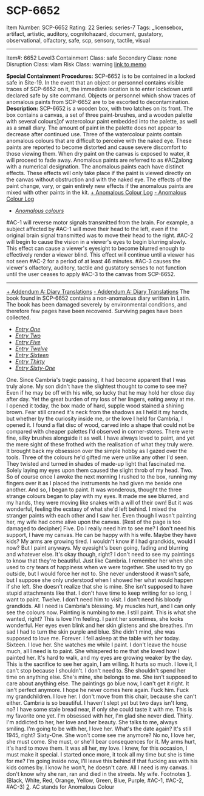# SCP-6652
Item Number: SCP-6652
Rating: 22
Series: series-7
Tags: _licensebox, artifact, artistic, auditory, cognitohazard, document, gustatory, observational, olfactory, safe, scp, sensory, tactile, visual

---

Item#: 6652
Level3
Containment Class:
safe
Secondary Class:
none
Disruption Class:
vlam
Risk Class:
warning
[link to memo](/classification-committee-memo)  

**Special Containment Procedures:** SCP-6652 is to be contained in a locked safe in Site-19. In the event that an object or personnel contains visible traces of SCP-6652 on it, the immediate location is to enter lockdown until declared safe by site command. Objects or personnel which show traces of anomalous paints from SCP-6652 are to be escorted to decontamination.
**Description:** SCP-6652 is a wooden box, with two latches on its front. The box contains a canvas, a set of three paint-brushes, and a wooden palette with several colours[1](javascript:;)of watercolour paint embedded into the palette, as well as a small diary. The amount of paint in the palette does not appear to decrease after continued use. Three of the watercolour paints contain anomalous colours that are difficult to perceive with the naked eye. These paints are reported to become distorted and cause severe discomfort to those viewing them. When dry paint on the canvas is exposed to water, it will proceed to fade away.
Anomalous paints are referred to as #AC[2](javascript:;)along with a numerical designation. The anomalous paints each have distinct effects. These effects will only take place if the paint is viewed directly on the canvas without obstruction and with the naked eye. The effects of the paint change, vary, or gain entirely new effects if the anomalous paints are mixed with other paints in the kit.
[\+ Anomalous Colour Log](javascript:;)
[\- Anomalous Colour Log](javascript:;)
  * [_Anomalous colours_](javascript:;)

#AC-1 will reverse motor signals transmitted from the brain. For example, a subject affected by #AC-1 will move their head to the left, even if the original brain signal transmitted was to move their head to the right.
#AC-2 will begin to cause the vision in a viewer's eyes to begin blurring slowly. This effect can cause a viewer's eyesight to become blurred enough to effectively render a viewer blind. This effect will continue until a viewer has not seen #AC-2 for a period of at least 46 minutes.
#AC-3 causes the viewer's olfactory, auditory, tactile and gustatory senses to not function until the user ceases to apply #AC-3 to the canvas from SCP-6652.
* * *
[\+ Addendum A: Diary Translations](javascript:;)
[\- Addendum A: Diary Translations](javascript:;)
The book found in SCP-6652 contains a non-anomalous diary written in Latin. The book has been damaged severely by environmental conditions, and therefore few pages have been recovered. Surviving pages have been collected.
  * [_Entry One_](javascript:;)
  * [_Entry Two_](javascript:;)
  * [_Entry Five_](javascript:;)
  * [_Entry Twelve_](javascript:;)
  * [_Entry Sixteen_](javascript:;)
  * [_Entry Thirty_](javascript:;)
  * [_Entry Sixty-One_](javascript:;)

One.
Since Cambria's tragic passing, it had become apparent that I was truly alone. My son didn't have the slightest thought to come to see me? Even if he may be off with his wife, so lucky that he may hold her close day after day. Yet the great burden of my loss of her lingers, eating away at me. I opened it today, the box made of hard, supple wood stained a shining brown. Fear still craned it's neck from the shadows as I held it my hands, but whether by the curiosity inside me, or the love I held for Cambria, I opened it.
I found a flat disc of wood, carved into a shape that could not be compared with cheaper palettes I'd observed in corner-stores. There were fine, silky brushes alongside it as well. I have always loved to paint, and yet the mere sight of these frothed with the realisation of what they truly were. It brought back my obsession over the simple hobby as I gazed over the tools. Three of the colours he'd gifted me were unlike any other I'd seen. They twisted and turned in shades of made-up light that fascinated me. Solely laying my eyes upon them caused the slight throb of my head.
Two.
So of course once I awoke the next morning I rushed to the box, running my fingers over it as I placed the instruments he had given me beside one another. And so, I began to paint. It was wonderous, thought the three strange colours began to play with my eyes.
It made me see blurred, and my hands, they were moving like snakes with a will of their own! But it was wonderful, feeling the ecstasy of what she'd left behind. I mixed the stranger paints with each other and I saw her. Even though I wasn't painting her, my wife had come alive upon the canvas. [Rest of the page is too damaged to decipher]
Five.
Do I really need him to see me? I don't need his support, I have my canvas. He can be happy with his wife. Maybe they have kids? My arms are growing tired. I wouldn't know if I had grandkids, would I now? But I paint anyways. My eyesight's been going, fading and blurring and whatever else. It's okay though, right? I don't need to see my paintings to know that they're beautiful. Just like Cambria.
I remember her when she used to cry tears of happiness when we were together. She used to try go outside, but I would force her not to. She never understood it wasn't safe, but I suppose she only understood when I showed her what would happen if she left. She doesn't realize that she is mine. She isn't supposed to have stupid attachments like that. I don't have time to keep writing for so long, I want to paint.
Twelve.
I don't need him to visit. I don't need his bloody grandkids. All I need is Cambria's blessing. My muscles hurt, and I can only see the colours now. Painting is numbing to me. I still paint. This is what she wanted, right? This is love I'm feeling. I paint her sometimes, she looks wonderful. Her eyes even blink and her skin glistens and she breathes. I'm sad I had to turn the skin purple and blue. She didn't mind, she was supposed to love me. Forever. I fell asleep at the table with her today.
Sixteen.
I love her. She watches me while I paint. I don't leave the house much, all I need is to paint. She whispered to me that she loved how I painted her. It's hard to walk, and my eyes are growing weaker by the day. This is the sacrifice to see her again, I am willing. It hurts so much. I love it, I can't stop because I shouldn't. I don't need to. She shouldn't spend her time on anything else. She's mine, she belongs to me. She isn't supposed to care about anything else. The paintings go blue now, I can't get it right.
It isn't perfect anymore.
I hope he never comes here again. Fuck him. Fuck my grandchildren. I love her. I don't move from this chair, because she can't either. Cambria is so beautiful. I haven't slept yet but two days isn't long, no? I have some stale bread near, if only she could taste it with me. This is my favorite one yet. I'm obsessed with her, I'm glad she never died.
Thirty.
I'm addicted to her, her love and her beauty. She talks to me, always smiling. I'm going to be with her, I love her. What's the date again? It's still 1945, right?
Sixty-One.
She won't come see me anymore? No no, I love her, she must come. She must, or she'll bear consequences for it. My arms hurt, it's hard to move them. It was all her, my love. I knew, for this occasion, I must make it special. I started once more, it took all my time but she is time for me? I'm going inside now, I'll leave this behind if that fucking ass with his kids comes by. I know he won't, he doesn't care. All I need is my canvas. I don't know why she ran, ran and died in the streets.
My wife.
Footnotes
[1](javascript:;). (Black, White, Red, Orange, Yellow, Green, Blue, Purple, #AC-1, #AC-2, #AC-3)
[2](javascript:;). AC stands for Anomalous Colour